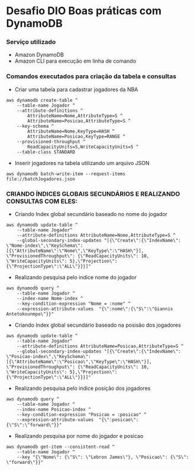 # Desafio DIO Boas práticas com DynamoDB

### Serviço utilizado
  - Amazon DynamoDB
  - Amazon CLI para execução em linha de comando

### Comandos executados para criação da tabela e consultas 

- Criar uma tabela para cadastrar jogadores da NBA

```
aws dynamodb create-table ^
    --table-name Jogador ^
    --attribute-definitions ^
        AttributeName=Nome,AttributeType=S ^
        AttributeName=Posicao,AttributeType=S ^
    --key-schema ^
        AttributeName=Nome,KeyType=HASH ^
        AttributeName=Posicao,KeyType=RANGE ^
    --provisioned-throughput ^
        ReadCapacityUnits=5,WriteCapacityUnits=5 ^
    --table-class STANDARD
```


- Inserir jogadores na tabela utilizando um arquivo JSON

```
aws dynamodb batch-write-item --request-items file://batchJogadores.json
```

### CRIANDO ÍNDICES GLOBAIS SECUNDÁRIOS E REALIZANDO CONSULTAS COM ELES:


- Criando Index global secundário baseado no nome do jogador

```
aws dynamodb update-table ^
    --table-name Jogador^
    --attribute-definitions AttributeName=Nome,AttributeType=S ^
    --global-secondary-index-updates "[{\"Create\":{\"IndexName\": \"Nome-index\",\"KeySchema\":[{\"AttributeName\":\"Nome\",\"KeyType\":\"HASH\"}], \"ProvisionedThroughput\": {\"ReadCapacityUnits\": 10, \"WriteCapacityUnits\": 5},\"Projection\":{\"ProjectionType\":\"ALL\"}}}]"
```

- Realizando pesquisa pelo indice nome do jogador

```
aws dynamodb query ^
    --table-name Jogador ^
    --index-name Nome-index ^
    --key-condition-expression "Nome = :nome" ^
    --expression-attribute-values  "{\":nome\":{\"S\":\"Giannis Antetokounmpo\"}}"
```

- Criando Index global secundário baseado na posisão dos jogadores

```
aws dynamodb update-table ^
    --table-name Jogador^
    --attribute-definitions AttributeName=Posicao,AttributeType=S ^	
    --global-secondary-index-updates "[{\"Create\":{\"IndexName\": \"Posicao-index\",\"KeySchema\":[{\"AttributeName\":\"Posicao\",\"KeyType\":\"HASH\"}], \"ProvisionedThroughput\": {\"ReadCapacityUnits\": 10, \"WriteCapacityUnits\": 5},\"Projection\":{\"ProjectionType\":\"ALL\"}}}]"
```

- Realizando pesquisa pelo indice posição dos jogadores

```
aws dynamodb query ^
    --table-name Jogador ^
    --index-name Posicao-index ^
    --key-condition-expression "Posicao = :posicao" ^
    --expression-attribute-values  "{\":posicao\":{\"S\":\"forward\"}}"
```

- Realizando pesquisa por nome do jogador e posicao

```
aws dynamodb get-item --consistent-read ^
    --table-name Jogador ^
    --key "{\"Nome\": {\"S\": \"Lebron James\"}, \"Posicao\": {\"S\": \"forward\"}}"
```
